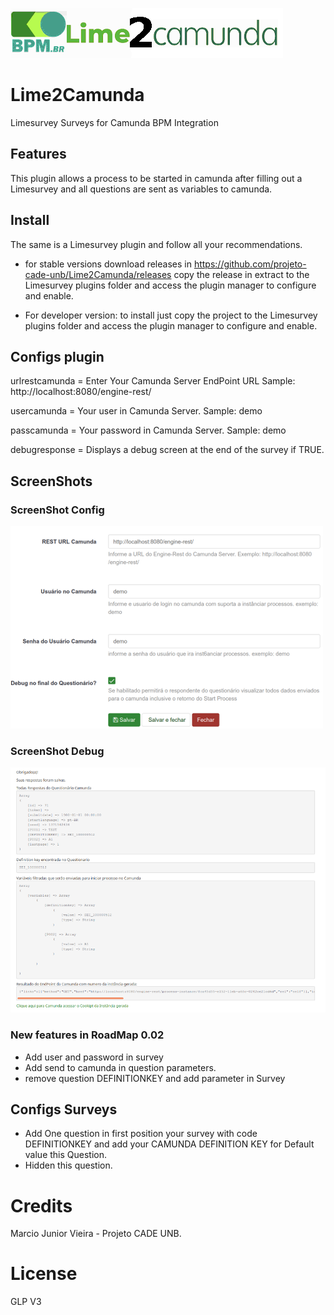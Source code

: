 [<img src="assets/logo.png">](https://github.com/projeto-cade-unb/Lime2Camunda)
# Lime2Camunda
Limesurvey Surveys for Camunda BPM Integration

## Features
This plugin allows a process to be started in camunda after filling out a Limesurvey and all questions are sent as variables to camunda.


## Install
The same is a Limesurvey plugin and follow all your recommendations.

* for stable versions download releases in https://github.com/projeto-cade-unb/Lime2Camunda/releases
  copy the release in extract to the Limesurvey plugins folder and access the plugin manager to configure and enable.

* For developer version:
  to install just copy the project to the Limesurvey plugins folder and access the plugin manager to configure and enable. 

## Configs plugin

urlrestcamunda = Enter Your Camunda Server EndPoint URL  Sample: http://localhost:8080/engine-rest/

usercamunda = Your user in Camunda Server. Sample: demo

passcamunda = Your password in Camunda Server. Sample: demo

debugresponse = Displays a debug screen at the end of the survey if TRUE.

## ScreenShots

### ScreenShot Config

[<img src="assets/screenshot-config1.png">]()

### ScreenShot Debug

[<img src="assets/screenshot-debug.png">]()


### New features in RoadMap 0.02
   - Add user and password in survey
   - Add send to camunda in question parameters.
   - remove question DEFINITIONKEY and add parameter in Survey


## Configs Surveys

 * Add One question in first position your survey with code DEFINITIONKEY and add your CAMUNDA DEFINITION KEY for Default value this Question.
 * Hidden this question.

# Credits 
  Marcio Junior Vieira - Projeto CADE UNB.

# License 
  GLP V3
